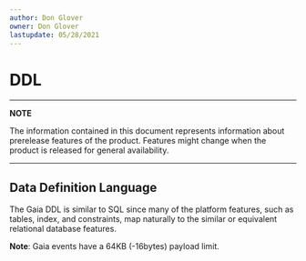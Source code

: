 ```yaml
---
author: Don Glover
owner: Don Glover
lastupdate: 05/28/2021
---
```


# DDL

---

**NOTE**

The information contained in this document represents information about prerelease features of the product. Features might change when the product is released for general availability.

---

## Data Definition Language

The Gaia DDL is similar to SQL since many of the platform features, such as tables, index, and constraints, map naturally to the similar or equivalent relational database features.

**Note**: Gaia events have a 64KB (-16bytes) payload limit.

